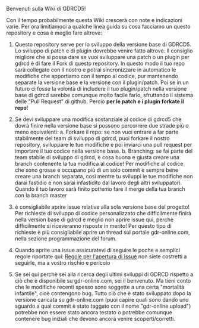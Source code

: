 Benvenuti sulla Wiki di GDRCD5!

Con il tempo probabilmente questa Wiki crescerà con note e indicazioni varie.
Per ora limitiamoci a qualche linea guida su cosa facciamo un questo repository e cosa è meglio fare altrove:

1. Questo repository serve per lo sviluppo della versione base di GDRCD5. Lo sviluppo di patch e di plugin dovrebbe venire fatto altrove. Il consiglio migliore che si possa dare se vuoi sviluppare una patch o un plugin per gdrcd è di fare il Fork di questo repository. In questo modo il tuo repo sarà collegato con il nostro e potrai sincronizzare in automatico le modifiche che apportiamo con il tempo al codice, pur mantenendo separate la versione base e la versione con il plugin/patch. Poi se in un futuro ci fosse la volontà di includere il tuo plugin/patch nella versione base di gdrcd sarebbe comunque molto facile farlo, sfruttando il sistema delle "Pull Request" di github. Perciò **per le patch e i plugin forkate il repo**!

2. Se devi sviluppare una modifica sostanziale al codice di gdrcd5 che dovrà finire nella versione base si possono percorrere due strade più o meno equivalenti:
  a. Forkare il repo: se non vuoi entrare a far parte stabilmente del team di sviluppo di gdrcd, puoi forkare il nostro repository, sviluppare le tue modifiche e poi inviarci una pull request per importare il tuo codice nella versione base.
  b. Branching: se fai parte del team stabile di sviluppo di gdrcd, è cosa buona e giusta creare una branch contenente la tua modifica al codice! Per modifiche al codice che sono grosse e occupano più di un solo commit è sempre bene creare una branch separata, così mentre tu sviluppi le tue modifiche non darai fastidio e non sarai infastidito dal lavoro degli altri sviluppatori. Quando il tuo lavoro sarà finito potremo fare il merge della tua branch con la branch master

3. è consigliabile aprire issue relative alla sola versione base del progetto! Per richieste di sviluppo di codice personalizzato che difficilmente finirà nella version base di gdrcd è meglio non aprire issue qui, perchè difficilmente si riceveranno risposte in merito! Per questo tipo di richieste è più consigliabile aprire un thread sul portale gdr-online.com, nella sezione programmazione del forum.

4. Quando aprite una issue assicuratevi di seguire le poche e semplici regole riportate qui: [Regole per l'apertura di Issue](https://github.com/GDRCD/GDRCD/wiki/Aprire-Issue) non siete costretti a seguirle, ma a vostro rischio e pericolo

5. Se sei qui perchè sei alla ricerca degli ultimi sviluppi di GDRCD rispetto a ciò che è disponibile su gdr-online.com, sei il benvenuto. Ma tieni conto che le modifiche recenti spesso sono soggette a una certa "mortalità infantile", cioè contengono bug. Tutto ciò che è stato sviluppato dopo la versione caricata su gdr-online.com (puoi capire quali sono dando uno sguardo a qual commit è stato taggato con il nome "gdr-online upload") potrebbe non essere stato ancora testato o potrebbe comunque contenere bug iniziali che devono ancora venire scoperti/corretti.